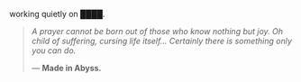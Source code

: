 working quietly on ████.


<!--QUOTE_START-->
> *A prayer cannot be born out of those who know nothing but joy. Oh child of suffering, cursing life itself... Certainly there is something only you can do.*  
>
>
> — **Made in Abyss.**
<!--QUOTE_END-->
<!-- last updated: 2025-10-19T21:10:42.797391+00:00 -->
